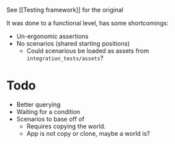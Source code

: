 See [[Testing framework]] for the original

It was done to a functional level, has some shortcomings:
- Un-ergonomic assertions
- No scenarios (shared starting positions)
	- Could scenarious be loaded as assets from `integration_tests/assets`?

# Todo
- Better querying
- Waiting for a condition
- Scenarios to base off of
	- Requires copying the world.
	- App is not copy or clone, maybe a world is?